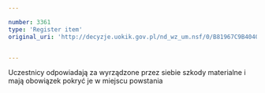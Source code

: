 ```yaml
---

number: 3361
type: 'Register item'
original_uri: 'http://decyzje.uokik.gov.pl/nd_wz_um.nsf/0/B81967C9B4040B49C1257A3300323ECA?OpenDocument'


---
```


Uczestnicy odpowiadają za wyrządzone przez siebie szkody materialne i mają obowiązek pokryć je w miejscu powstania
